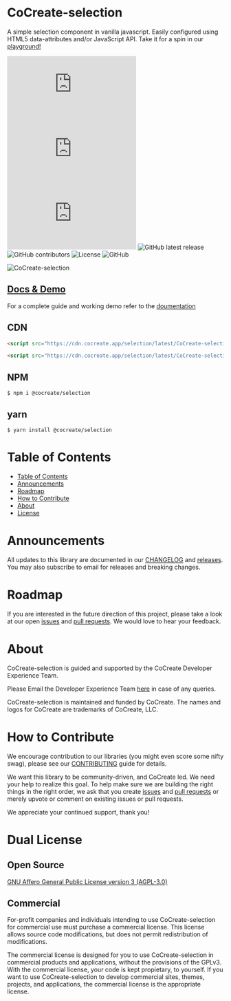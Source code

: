 # CoCreate-selection

A simple selection component in vanilla javascript. Easily configured using HTML5 data-attributes and/or JavaScript API. Take it for a spin in our [playground!](https://cocreate.app/docs/selection)

![min file size in bytes](https://img.badgesize.io/https://cdn.cocreate.app/selection/latest/CoCreate-selection.min.js?style=flat-square&label=minified&color=orange)
![gzip file size in bytes](https://img.badgesize.io/https://cdn.cocreate.app/selection/latest/CoCreate-selection.min.js?compression=gzip&style=flat-square&label=gzip&color=yellow)
![brotlifile size in bytes](https://img.badgesize.io/https://cdn.cocreate.app/selection/latest/CoCreate-selection.min.js?compression=brotli&style=flat-square&label=brotli)
![GitHub latest release](https://img.shields.io/github/v/release/CoCreate-app/CoCreate-selection?style=flat-square)
![GitHub contributors](https://img.shields.io/github/contributors/CoCreate-app/CoCreate-metrics-server?style=flat-square)
![License](https://img.shields.io/static/v1?style=flat-square&label=license&message=AGPL-3.0&color=green)
![GitHub](https://img.shields.io/static/v1?style=flat-square&label=&message=Hiring&color=blueviolet)


![CoCreate-selection](https://cdn.cocreate.app/docs/CoCreate-selection.gif)

## [Docs & Demo](https://cocreate.app/docs/selection)

For a complete guide and working demo refer to the [doumentation](https://cocreate.app/docs/selection)

## CDN

```html
<script src="https://cdn.cocreate.app/selection/latest/CoCreate-selection.min.js"></script>
```

```html
<script src="https://cdn.cocreate.app/selection/latest/CoCreate-selection.min.css"></script>
```

## NPM

```shell
$ npm i @cocreate/selection
```

## yarn

```shell
$ yarn install @cocreate/selection
```

# Table of Contents

- [Table of Contents](#table-of-contents)
- [Announcements](#announcements)
- [Roadmap](#roadmap)
- [How to Contribute](#how-to-contribute)
- [About](#about)
- [License](#license)

<a name="announcements"></a>

# Announcements

All updates to this library are documented in our [CHANGELOG](https://github.com/CoCreate-app/CoCreate-selection/blob/master/CHANGELOG.md) and [releases](https://github.com/CoCreate-app/CoCreate-selection/releases). You may also subscribe to email for releases and breaking changes.

<a name="roadmap"></a>

# Roadmap

If you are interested in the future direction of this project, please take a look at our open [issues](https://github.com/CoCreate-app/CoCreate-selection/issues) and [pull requests](https://github.com/CoCreate-app/CoCreate-selection/pulls). We would love to hear your feedback.

<a name="about"></a>

# About

CoCreate-selection is guided and supported by the CoCreate Developer Experience Team.

Please Email the Developer Experience Team [here](mailto:develop@cocreate.app) in case of any queries.

CoCreate-selection is maintained and funded by CoCreate. The names and logos for CoCreate are trademarks of CoCreate, LLC.

<a name="contribute"></a>

# How to Contribute

We encourage contribution to our libraries (you might even score some nifty swag), please see our [CONTRIBUTING](https://github.com/CoCreate-app/CoCreate-selection/blob/master/CONTRIBUTING.md) guide for details.

We want this library to be community-driven, and CoCreate led. We need your help to realize this goal. To help make sure we are building the right things in the right order, we ask that you create [issues](https://github.com/CoCreate-app/CoCreate-selection/issues) and [pull requests](https://github.com/CoCreate-app/CoCreate-selection/pulls) or merely upvote or comment on existing issues or pull requests.

We appreciate your continued support, thank you!


<a name="license"></a>
# Dual License
## Open Source
[GNU Affero General Public License version 3 (AGPL-3.0)](https://github.com/CoCreate-app/CoCreate-selection/blob/master/LICENSE)

## Commercial
For-profit companies and individuals intending to use CoCreate-selection for 
commercial use must purchase a commercial license. This license allows 
source code modifications, but does not permit redistribution of 
modifications.

The commercial license is designed for you to use CoCreate-selection in commercial 
products and applications, without the provisions of the GPLv3. With the 
commercial license, your code is kept propietary, to yourself. If you 
want to use CoCreate-selection to develop commercial sites, themes, projects, and 
applications, the commercial license is the appropriate license.